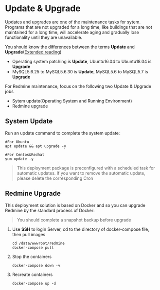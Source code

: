 # Update & Upgrade

Updates and upgrades are one of the maintenance tasks for sytem. Programs that are not upgraded for a long time, like buildings that are not maintained for a long time, will accelerate aging and gradually lose functionality until they are unavailable.

You should know the differences between the terms **Update** and **Upgrade**([Extended reading](https://support.websoft9.com/docs/faq/tech-upgrade.html#update-vs-upgrade))
- Operating system patching is **Update**, Ubuntu16.04 to Ubuntu18.04 is **Upgrade**
- MySQL5.6.25 to MySQL5.6.30 is **Update**, MySQL5.6 to MySQL5.7 is **Upgrade**

For Redmine maintenance, focus on the following two Update & Upgrade jobs

- Sytem update(Operating System and Running Environment) 
- Redmine upgrade 

## System Update

Run an update command to complete the system update:

``` shell
#For Ubuntu
apt update && apt upgrade -y

#For Centos&Redhat
yum update -y
```
> This deployment package is preconfigured with a scheduled task for automatic updates. If you want to remove the automatic update, please delete the corresponding Cron

## Redmine Upgrade

This deployment solution is based on Docker and so you can upgrade Redmine by the standard process of Docker:  

> You should complete a snapshot backup before upgrade

1. Use **SSH** to login Server, cd to the directory of docker-compose file, then pull images
   ```
   cd /data/wwwroot/redmine
   docker-compose pull
   ```
2. Stop the containers
   ```
   docker-compose down -v
   ```
3. Recreate containers
   ```
   docker-compose up -d
   ```